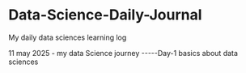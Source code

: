 # Data-Science-Daily-Journal
My daily data sciences learning log 

  11 may 2025 - my data Science journey 
        -----Day-1   basics about data sciences